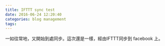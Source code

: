```yaml
---
title: IFTTT sync test
date: 2016-06-24 12:20:40
categories: blog management
tags:
---
```


一如往常地，又開始到處同步。這次還是一樣，經由IFTTT同步到 facebook 上。
